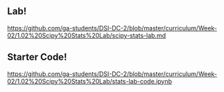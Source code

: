 ## Lab!

https://github.com/ga-students/DSI-DC-2/blob/master/curriculum/Week-02/1.02%20Scipy%20Stats%20Lab/scipy-stats-lab.md

## Starter Code!

https://github.com/ga-students/DSI-DC-2/blob/master/curriculum/Week-02/1.02%20Scipy%20Stats%20Lab/stats-lab-code.ipynb
